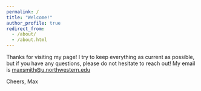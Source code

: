 ```yaml
---
permalink: /
title: "Welcome!"
author_profile: true
redirect_from: 
  - /about/
  - /about.html
---
```


Thanks for visiting my page! I try to keep everything as current as possible, but if you have any questions, please do not hesitate to reach out! My email is <a href=mailto:maxsmith@u.northwestern.edu>maxsmith@u.northwestern.edu</a>

Cheers, 
Max